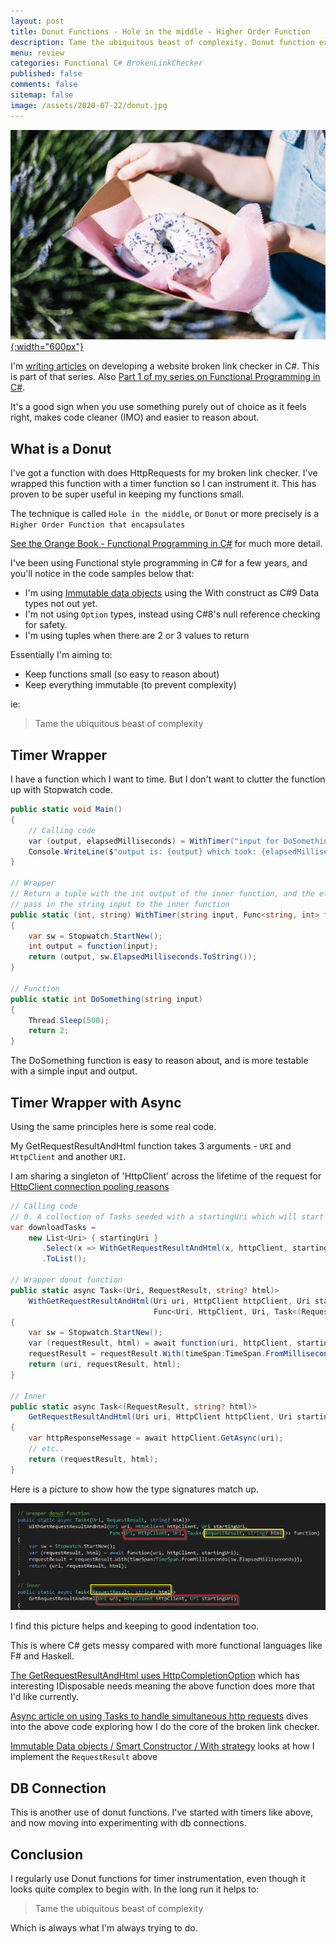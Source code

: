 ```yaml
---
layout: post
title: Donut Functions - Hole in the middle - Higher Order Function
description: Tame the ubiquitous beast of complexity. Donut function examples showing a timer.
menu: review
categories: Functional C# BrokenLinkChecker
published: false 
comments: false     
sitemap: false
image: /assets/2020-07-22/donut.jpg
---
```


[![alt text](/assets/2020-07-22/donut.jpg "Photo by @acreativegangster from Unsplash"){:width="600px"}](https://unsplash.com/@acreativegangster)

I'm [writing articles](/#BrokenLinkChecker) on developing a website broken link checker in C#. This is part of that series. Also
[Part 1 of my series on Functional Programming in C#](/2019/01/11/Learning-Functional-Programming-in-C-Sharp).

It's a good sign when you use something purely out of choice as it feels right, makes code cleaner (IMO) and easier to reason about.

## What is a Donut

I've got a function with does HttpRequests for my broken link checker. I've wrapped this function with a timer function so I can instrument it. This has proven to be super useful in keeping my functions small.

The technique is called `Hole in the middle`, or `Donut` or more precisely is a `Higher Order Function that encapsulates`

[See the Orange Book - Functional Programming in C#](https://livebook.manning.com/book/functional-programming-in-c-sharp/chapter-1/260) for much more detail.

I've been using Functional style programming in C# for a few years, and you'll notice in the code samples below that:

- I'm using [Immutable data objects](/2019/03/12/Functional-Programming-in-C-Sharp-Expressions-Options-Either#immutable-data-objects--smart-constructors) using the With construct as C#9 Data types not out yet.
- I'm not using `Option` types, instead using C#8's null reference checking for safety.
- I'm using tuples when there are 2 or 3 values to return

Essentially I'm aiming to:

- Keep functions small (so easy to reason about)
- Keep everything immutable (to prevent complexity)

ie:

> Tame the ubiquitous beast of complexity

## Timer Wrapper

I have a function which I want to time. But I don't want to clutter the function up with Stopwatch code.

```cs
public static void Main()
{
    // Calling code
    var (output, elapsedMilliseconds) = WithTimer("input for DoSomething", DoSomething);
    Console.WriteLine($"output is: {output} which took: {elapsedMilliseconds}ms");
}

// Wrapper
// Return a tuple with the int output of the inner function, and the elapsedMilliseconds of this WithTimer wrapper
// pass in the string input to the inner function
public static (int, string) WithTimer(string input, Func<string, int> function)
{
    var sw = Stopwatch.StartNew();
    int output = function(input);
    return (output, sw.ElapsedMilliseconds.ToString());
}

// Function
public static int DoSomething(string input)
{
    Thread.Sleep(500);
    return 2;
}
```

The DoSomething function is easy to reason about, and is more testable with a simple input and output.

## Timer Wrapper with Async

Using the same principles here is some real code.

My GetRequestResultAndHtml function takes 3 arguments - `URI` and `HttpClient` and another `URI`.

I am sharing a singleton of 'HttpClient' across the lifetime of the request for [HttpClient connection pooling reasons](https://www.stevejgordon.co.uk/httpclient-connection-pooling-in-dotnet-core)

```cs
// Calling code
// 0. A collection of Tasks seeded with a startingUri which will start straight away
var downloadTasks =
    new List<Uri> { startingUri }
       .Select(x => WithGetRequestResultAndHtml(x, httpClient, startingUri, GetRequestResultAndHtml))
       .ToList();

// Wrapper donut function
public static async Task<(Uri, RequestResult, string? html)>
    WithGetRequestResultAndHtml(Uri uri, HttpClient httpClient, Uri startingUri,
                                Func<Uri, HttpClient, Uri, Task<(RequestResult, string? html)>> function)
{
    var sw = Stopwatch.StartNew();
    var (requestResult, html) = await function(uri, httpClient, startingUri);
    requestResult = requestResult.With(timeSpan:TimeSpan.FromMilliseconds(sw.ElapsedMilliseconds));
    return (uri, requestResult, html);
}

// Inner
public static async Task<(RequestResult, string? html)>
    GetRequestResultAndHtml(Uri uri, HttpClient httpClient, Uri startingUri)
{
    var httpResponseMessage = await httpClient.GetAsync(uri);
    // etc..
    return (requestResult, html);
}
```

Here is a picture to show how the type signatures match up.

![alt text](/assets/2020-07-22/signatures.jpg "Signatures")

I find this picture helps and keeping to good indentation too.

This is where C# gets messy compared with more functional languages like F# and Haskell.

[The GetRequestResultAndHtml uses HttpCompletionOption](https://www.stevejgordon.co.uk/using-httpcompletionoption-responseheadersread-to-improve-httpclient-performance-dotnet) which has interesting IDisposable needs meaning the above function does more that I'd like currently.

[Async article on using Tasks to handle simultaneous http requests](/2020/07/23/concurrency-async-await-and-task) dives into the above code exploring how I do the core of the broken link checker.

[Immutable Data objects / Smart Constructor / With strategy](/2019/03/12/Functional-Programming-in-C-Sharp-Expressions-Options-Either#immutable-data-objects--smart-constructors) looks at how I implement the `RequestResult` above

## DB Connection

This is another use of donut functions. I've started with timers like above, and now moving into experimenting with db connections.

## Conclusion

I regularly use Donut functions for timer instrumentation, even though it looks quite complex to begin with. In the long run it helps to:

> Tame the ubiquitous beast of complexity

Which is always what I'm always trying to do.
